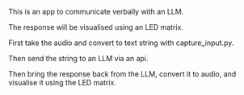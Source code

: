 This is an app to communicate verbally with an LLM.

The response will be visualised using an LED matrix.

First take the audio and convert to text string with capture_input.py.

Then send the string to an LLM via an api.

Then bring the response back from the LLM, convert it to audio, and visualise it using the LED matrix.